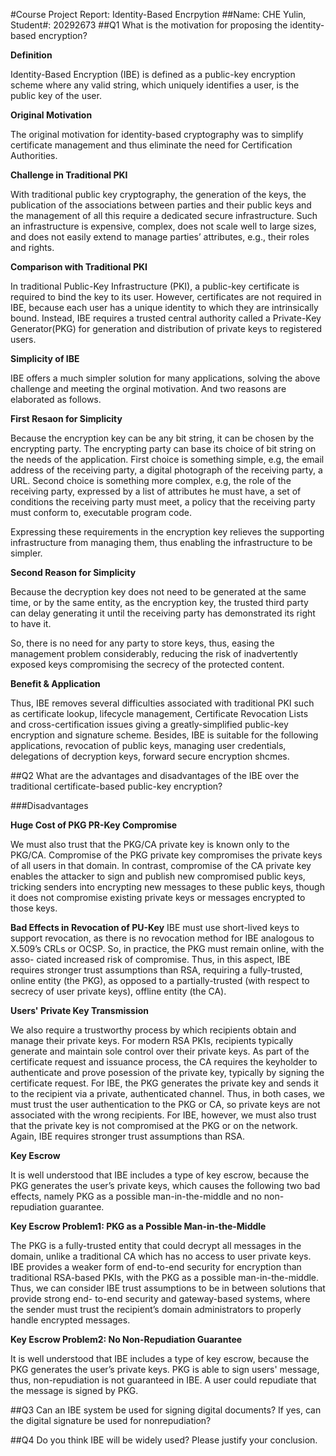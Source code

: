 #Course Project Report: Identity-Based Encrpytion
##Name: CHE Yulin, Student#: 20292673
##Q1
What is the motivation for proposing the identity-based encryption?

**Definition**

Identity-Based Encryption (IBE) is defined as a public-key encryption scheme where any valid string,
which uniquely identifies a user, is the public key of the user.

**Original Motivation**

The original motivation for identity-based cryptography was to simplify certificate management
and thus eliminate the need for Certification Authorities.

**Challenge in Traditional PKI**

With traditional public key cryptography, the generation of the keys,
the publication of the associations between parties and their public keys and
the management of all this require a dedicated secure infrastructure.
Such an infrastructure is expensive, complex, does not scale well to large sizes,
and does not easily extend to manage parties’ attributes, e.g., their roles and rights.

**Comparison with Traditional PKI**

In traditional Public-Key Infrastructure (PKI), a public-key certificate is required
to bind the key to its user. However, certificates are not required in IBE,
because each user has a unique identity to which they are intrinsically bound.
Instead, IBE requires a trusted central authority called a Private-Key Generator(PKG) for generation and distribution of private keys to registered users.

**Simplicity of IBE**

IBE offers a much simpler solution for many applications, solving the above challenge and meeting the orginal motivation.
And two reasons are elaborated as follows.

**First Resaon for Simplicity**

Because the encryption key can be any bit string, it can be chosen by
the encrypting party. The encrypting party can base its choice of bit
string on the needs of the application. First choice is something simple, e.g,
the email address of the receiving party, a digital photograph of the receiving party, a URL.
Second choice is something more complex, e.g, the role of the receiving party, expressed by a list
of attributes he must have, a set of conditions the receiving party must meet,
a policy that the receiving party must conform to, executable program code.

Expressing these requirements in the encryption key relieves the
supporting infrastructure from managing them, thus enabling the
infrastructure to be simpler.

**Second Reason for Simplicity**

Because the decryption key does not need to be generated at
the same time, or by the same entity, as the encryption key, the
trusted third party can delay generating it until the receiving
party has demonstrated its right to have it.

So, there is no need for any party to store keys,
thus, easing the management problem considerably, reducing the risk of inadvertently exposed keys
compromising the secrecy of the protected content.

**Benefit & Application**

Thus, IBE removes several difficulties associated with traditional PKI such
as certificate lookup, lifecycle management, Certificate Revocation Lists and
cross-certification issues giving a greatly-simplified public-key encryption and
signature scheme. Besides, IBE is suitable for the following applications, revocation of public keys, managing user credentials,
delegations of decryption keys, forward secure encryption shcmes.

##Q2
What are the advantages and disadvantages of the IBE over the traditional certificate-based public-key encryption?

###Disadvantages

**Huge Cost of PKG PR-Key Compromise**

We must also trust that the PKG/CA private key is known only to the PKG/CA.
Compromise of the PKG private key compromises the private keys of all users in that
domain. In contrast, compromise of the CA private key enables the attacker to sign and
publish new compromised public keys, tricking senders into encrypting new messages
to these public keys, though it does not compromise existing private keys or messages
encrypted to those keys.

**Bad Effects in Revocation of PU-Key**
IBE must use short-lived keys to support revocation, as there is no revocation method for IBE analogous to
X.509’s CRLs or OCSP. So, in practice, the PKG must remain online, with the asso-
ciated increased risk of compromise. Thus, in this aspect, IBE requires stronger trust
assumptions than RSA, requiring a fully-trusted, online entity (the PKG), as opposed to
a partially-trusted (with respect to secrecy of user private keys), offline entity (the CA).

**Users' Private Key Transmission**

We also require a trustworthy process by which recipients obtain and manage their
private keys. For modern RSA PKIs, recipients typically generate and maintain sole
control over their private keys. As part of the certificate request and issuance process,
the CA requires the keyholder to authenticate and prove posession of the private key,
typically by signing the certificate request. For IBE, the PKG generates the private key
and sends it to the recipient via a private, authenticated channel. Thus, in both cases, we
must trust the user authentication to the PKG or CA, so private keys are not associated
with the wrong recipients. For IBE, however, we must also trust that the private key
is not compromised at the PKG or on the network. Again, IBE requires stronger trust
assumptions than RSA.

**Key Escrow**

It is well understood that IBE includes a type of key escrow, because the PKG
generates the user’s private keys, which causes the following two bad effects,
namely PKG as a possible man-in-the-middle and no non-repudiation guarantee.

**Key Escrow Problem1: PKG as a Possible Man-in-the-Middle**

The PKG is a fully-trusted entity that could
decrypt all messages in the domain, unlike a traditional CA which has no access to user
private keys. IBE provides a weaker form of end-to-end security for encryption than
traditional RSA-based PKIs, with the PKG as a possible man-in-the-middle. Thus, we
can consider IBE trust assumptions to be in between solutions that provide strong end-
to-end security and gateway-based systems, where the sender must trust the recipient’s
domain administrators to properly handle encrypted messages.

**Key Escrow Problem2: No Non-Repudiation Guarantee**

It is well understood that IBE includes a type of key escrow, because the PKG
generates the user’s private keys. PKG is able to sign users' message, thus,
non-repudiation is not guaranteed in IBE. A user could repudiate that the message
is signed by PKG.

##Q3
Can an IBE system be used for signing digital documents? If yes, can the digital signature be used for nonrepudiation?

##Q4
Do you think IBE will be widely used? Please justify your conclusion.
